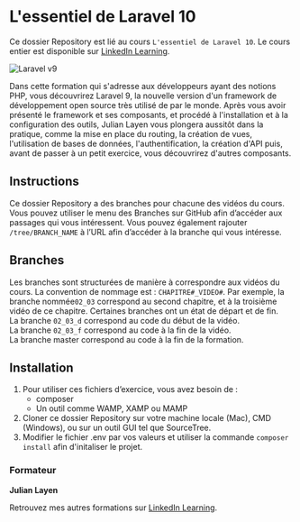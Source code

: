 #  L'essentiel de Laravel 10

Ce dossier Repository est lié au cours `L'essentiel de Laravel 10`. Le cours entier est disponible sur [LinkedIn Learning][lil-course-url].

![Laravel v9][lil-thumbnail-url]

Dans cette formation qui s'adresse aux développeurs ayant des notions PHP, vous découvrirez Laravel 9, la nouvelle version d'un framework de développement open source très utilisé de par le monde. Après vous avoir présenté le framework et ses composants, et procédé à l'installation et à la configuration des outils, Julian Layen vous plongera aussitôt dans la pratique, comme la mise en place du routing, la création de vues, l'utilisation de bases de données, l'authentification, la création d'API puis, avant de passer à un petit exercice, vous découvrirez d'autres composants.

## Instructions

Ce dossier Repository a des branches pour chacune des vidéos du cours. Vous pouvez utiliser le menu des Branches sur GitHub afin d’accéder aux passages qui vous intéressent. Vous pouvez également rajouter `/tree/BRANCH_NAME` à l’URL afin d’accéder à la branche qui vous intéresse.

## Branches

Les branches sont structurées de manière à correspondre aux vidéos du cours. La convention de nommage est : `CHAPITRE#_VIDEO#`. Par exemple, la branche nommée`02_03` correspond au second chapitre, et à la troisième vidéo de ce chapitre. Certaines branches ont un état de départ et de fin.  
La branche `02_03_d` correspond au code du début de la vidéo.  
La branche `02_03_f` correspond au code à la fin de la vidéo.  
La branche master correspond au code à la fin de la formation.

## Installation

1. Pour utiliser ces fichiers d’exercice, vous avez besoin de :
   - composer
   - Un outil comme WAMP, XAMP ou MAMP
2. Cloner ce dossier Repository sur votre machine locale (Mac), CMD (Windows), ou sur un outil GUI tel que SourceTree.
3. Modifier le fichier .env par vos valeurs et utiliser la commande `composer install` afin d'initaliser le projet.

### Formateur

**Julian Layen**

Retrouvez mes autres formations sur [LinkedIn Learning][lil-URL-trainer].

[0]: # (Replace these placeholder URLs with actual course URLs)
[lil-course-url]: https://www.linkedin.com/learning/l-essentiel-de-laravel
[lil-thumbnail-url]: https://media.licdn.com/dms/image/D560DAQGp6ok_1YiU-g/learning-public-crop_675_1200/0/1706618916245?e=2147483647&v=beta&t=RfViJCPi4TgDjPYy2JQLVO5zujjltoo3HnaSSUpdfKA
[lil-URL-trainer]: https://www.linkedin.com/learning/instructors/julian-layen
